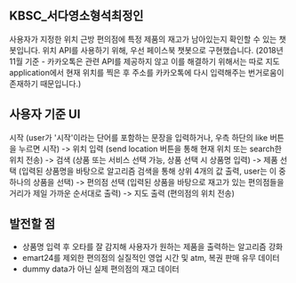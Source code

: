 ## KBSC_서다영소형석최정인

사용자가 지정한 위치 근방 편의점에 특정 제품의 재고가 남아있는지 확인할 수 있는 챗봇입니다.
위치 API를 사용하기 위해, 우선 페이스북 챗봇으로 구현했습니다.
(2018년 11월 기준 - 카카오톡은 관련 API를 제공하지 않고 이를 해결하기 위해서는 따로 지도 application에서 현재 위치를 찍은 후 주소를 카카오톡에 다시 입력해주는 번거로움이 존재하기 때문입니다.)

## 사용자 기준 UI

시작 (user가 '시작'이라는 단어를 포함하는 문장을 입력하거나, 우측 하단의 like 버튼을 누르면 시작)
->
위치 입력 (send location 버튼을 통해 현재 위치 또는 search한 위치 전송) 
->
검색 (상품 또는 서비스 선택 가능, 상품 선택 시 상품명 입력)
->
제품 선택 (입력된 상품명을 바탕으로 알고리즘 검색을 통해 상위 4개의 값 출력, user는 이 중 하나의 상품을 선택)
->
편의점 선택 (입력된 상품을 바탕으로 재고가 있는 편의점들을 거리가 제일 가까운 순서대로 출력)
-> 
지도 출력 (편의점의 위치 전송)

## 발전할 점

- 상품명 입력 후 오타를 잘 감지해 사용자가 원하는 제품을 출력하는 알고리즘 강화
- emart24를 제외한 편의점의 실질적인 영업 시간 및 atm, 복권 판매 유무 데이터 
- dummy data가 아닌 실제 편의점의 재고 데이터		
